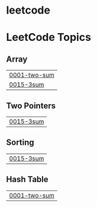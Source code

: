 # leetcode
<!---LeetCode Topics Start-->
# LeetCode Topics
## Array
|  |
| ------- |
| [0001-two-sum](https://github.com/Sugunachenamallu/leetcode/tree/master/0001-two-sum) |
| [0015-3sum](https://github.com/Sugunachenamallu/leetcode/tree/master/0015-3sum) |
## Two Pointers
|  |
| ------- |
| [0015-3sum](https://github.com/Sugunachenamallu/leetcode/tree/master/0015-3sum) |
## Sorting
|  |
| ------- |
| [0015-3sum](https://github.com/Sugunachenamallu/leetcode/tree/master/0015-3sum) |
## Hash Table
|  |
| ------- |
| [0001-two-sum](https://github.com/Sugunachenamallu/leetcode/tree/master/0001-two-sum) |
<!---LeetCode Topics End-->